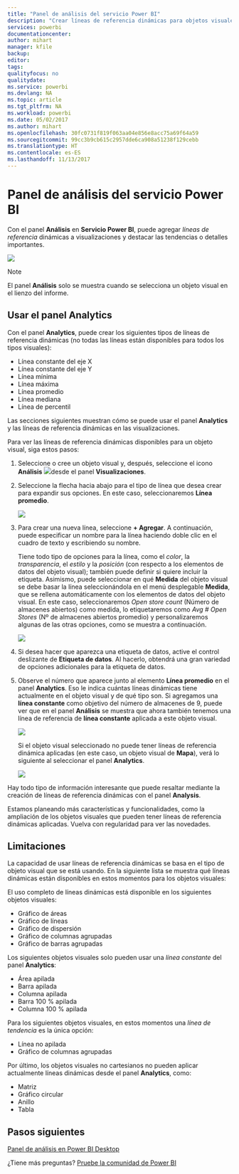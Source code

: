 ```yaml
---
title: "Panel de análisis del servicio Power BI"
description: "Crear líneas de referencia dinámicas para objetos visuales del servicio Power BI"
services: powerbi
documentationcenter: 
author: mihart
manager: kfile
backup: 
editor: 
tags: 
qualityfocus: no
qualitydate: 
ms.service: powerbi
ms.devlang: NA
ms.topic: article
ms.tgt_pltfrm: NA
ms.workload: powerbi
ms.date: 05/02/2017
ms.author: mihart
ms.openlocfilehash: 30fc0731f819f063aa04e856e8acc75a69f64a59
ms.sourcegitcommit: 99cc3b9cb615c2957dde6ca908a51238f129cebb
ms.translationtype: HT
ms.contentlocale: es-ES
ms.lasthandoff: 11/13/2017
---
```

# <a name="analytics-pane-in-power-bi-service"></a>Panel de análisis del servicio Power BI
Con el panel **Análisis** en **Servicio Power BI**, puede agregar *líneas de referencia* dinámicas a visualizaciones y destacar las tendencias o detalles importantes.

![](media/service-analytics-pane/power-bi-analytics-pane.png)

> [!NOTE]
> El panel **Análisis** solo se muestra cuando se selecciona un objeto visual en el lienzo del informe.
> 
> 

## <a name="using-the-analytics-pane"></a>Usar el panel Analytics
Con el panel **Analytics**, puede crear los siguientes tipos de líneas de referencia dinámicas (no todas las líneas están disponibles para todos los tipos visuales):

* Línea constante del eje X
* Línea constante del eje Y
* Línea mínima
* Línea máxima
* Línea promedio
* Línea mediana
* Línea de percentil

Las secciones siguientes muestran cómo se puede usar el panel **Analytics** y las líneas de referencia dinámicas en las visualizaciones.

Para ver las líneas de referencia dinámicas disponibles para un objeto visual, siga estos pasos:

1. Seleccione o cree un objeto visual y, después, seleccione el icono **Análisis** ![](media/service-analytics-pane/power-bi-analytics-icon.png)desde el panel **Visualizaciones**.
2. Seleccione la flecha hacia abajo para el tipo de línea que desea crear para expandir sus opciones. En este caso, seleccionaremos **Línea promedio**.
   
   ![](media/service-analytics-pane/power-bi-add.png)
3. Para crear una nueva línea, seleccione **+ Agregar**. A continuación, puede especificar un nombre para la línea haciendo doble clic en el cuadro de texto y escribiendo su nombre.
   
   Tiene todo tipo de opciones para la línea, como el *color*, la *transparencia*, el *estilo* y la *posición* (con respecto a los elementos de datos del objeto visual); también puede definir si quiere incluir la etiqueta. Asimismo, puede seleccionar en qué **Medida** del objeto visual se debe basar la línea seleccionándola en el menú desplegable **Medida**, que se rellena automáticamente con los elementos de datos del objeto visual. En este caso, seleccionaremos *Open store count* (Número de almacenes abiertos) como medida, lo etiquetaremos como *Avg # Open Stores* (Nº de almacenes abiertos promedio) y personalizaremos algunas de las otras opciones, como se muestra a continuación.
   
   ![](media/service-analytics-pane/power-bi-average-line.png)
4. Si desea hacer que aparezca una etiqueta de datos, active el control deslizante de **Etiqueta de datos**. Al hacerlo, obtendrá una gran variedad de opciones adicionales para la etiqueta de datos.
5. Observe el número que aparece junto al elemento **Línea promedio** en el panel **Analytics**. Eso le indica cuántas líneas dinámicas tiene actualmente en el objeto visual y de qué tipo son. Si agregamos una **línea constante** como objetivo del número de almacenes de 9, puede ver que en el panel **Análisis** se muestra que ahora también tenemos una línea de referencia de **línea constante** aplicada a este objeto visual.
   
   ![](media/service-analytics-pane/power-bi-reference-lines.png)
   
   Si el objeto visual seleccionado no puede tener líneas de referencia dinámica aplicadas (en este caso, un objeto visual de **Mapa**), verá lo siguiente al seleccionar el panel **Analytics**.
   
   ![](media/service-analytics-pane/power-bi-no-lines.png)

Hay todo tipo de información interesante que puede resaltar mediante la creación de líneas de referencia dinámicas con el panel **Analysis**.

Estamos planeando más características y funcionalidades, como la ampliación de los objetos visuales que pueden tener líneas de referencia dinámicas aplicadas. Vuelva con regularidad para ver las novedades.

## <a name="limitations"></a>Limitaciones
La capacidad de usar líneas de referencia dinámicas se basa en el tipo de objeto visual que se está usando. En la siguiente lista se muestra qué líneas dinámicas están disponibles en estos momentos para los objetos visuales:

El uso completo de líneas dinámicas está disponible en los siguientes objetos visuales:

* Gráfico de áreas
* Gráfico de líneas
* Gráfico de dispersión
* Gráfico de columnas agrupadas
* Gráfico de barras agrupadas

Los siguientes objetos visuales solo pueden usar una *línea constante* del panel **Analytics**:

* Área apilada
* Barra apilada
* Columna apilada
* Barra 100 % apilada
* Columna 100 % apilada

Para los siguientes objetos visuales, en estos momentos una *línea de tendencia* es la única opción:

* Línea no apilada
* Gráfico de columnas agrupadas

Por último, los objetos visuales no cartesianos no pueden aplicar actualmente líneas dinámicas desde el panel **Analytics**, como:

* Matriz
* Gráfico circular
* Anillo
* Tabla

## <a name="next-steps"></a>Pasos siguientes
[Panel de análisis en Power BI Desktop](desktop-analytics-pane.md)

¿Tiene más preguntas? [Pruebe la comunidad de Power BI](http://community.powerbi.com/)

